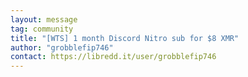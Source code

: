 ```yaml
---
layout: message
tag: community
title: "[WTS] 1 month Discord Nitro sub for $8 XMR"
author: "grobblefip746"	
contact: https://libredd.it/user/grobblefip746
---
```


